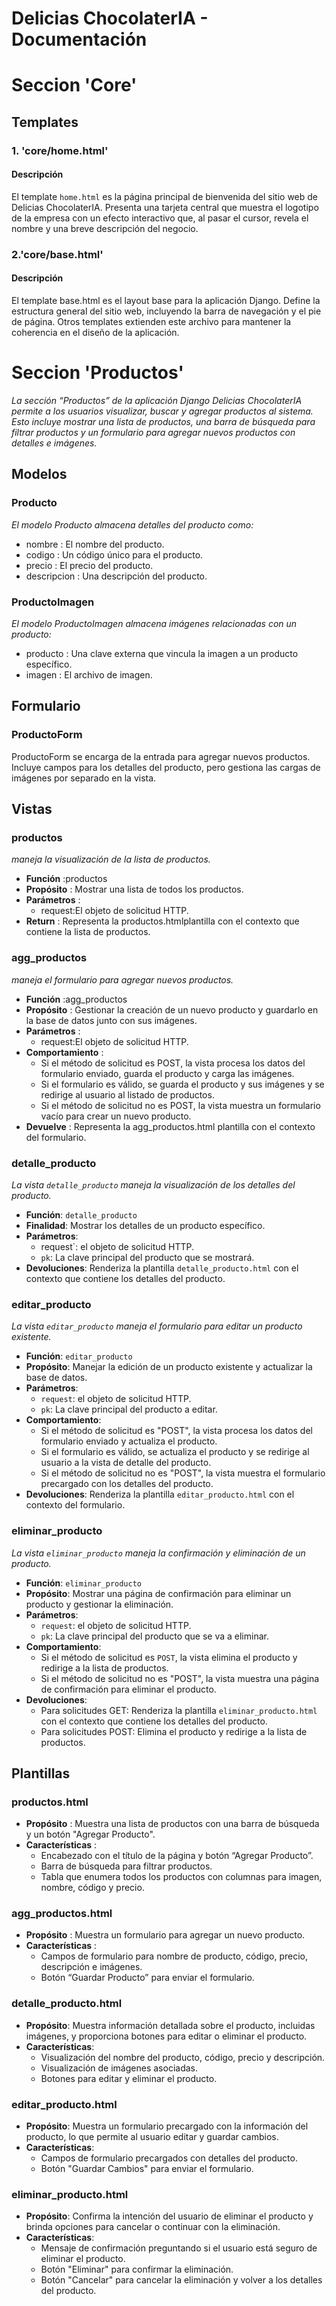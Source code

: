 # Delicias ChocolaterIA - Documentación

# Seccion 'Core'

## Templates

### 1. 'core/home.html'

#### Descripción
El template `home.html` es la página principal de bienvenida del sitio web de Delicias ChocolaterIA. Presenta una tarjeta central que muestra el logotipo de la empresa con un efecto interactivo que, al pasar el cursor, revela el nombre y una breve descripción del negocio.

### 2.'core/base.html'

#### Descripción
El template base.html es el layout base para la aplicación Django. Define la estructura general del sitio web, incluyendo la barra de navegación y el pie de página. Otros templates extienden este archivo para mantener la coherencia en el diseño de la aplicación.

# Seccion 'Productos'
*La sección “Productos” de la aplicación Django Delicias ChocolaterIA permite a los usuarios visualizar, buscar y agregar productos al sistema. Esto incluye mostrar una lista de productos, una barra de búsqueda para filtrar productos y un formulario para agregar nuevos productos con detalles e imágenes.*

## Modelos
### Producto
*El modelo Producto almacena detalles del producto como:*

- nombre : El nombre del producto.
- codigo : Un código único para el producto.
- precio : El precio del producto.
- descripcion : Una descripción del producto.

### ProductoImagen
*El modelo ProductoImagen almacena imágenes relacionadas con un producto:*

- producto : Una clave externa que vincula la imagen a un producto específico.
- imagen : El archivo de imagen.

## Formulario
### ProductoForm
ProductoForm se encarga de la entrada para agregar nuevos productos. Incluye campos para los detalles del producto, pero gestiona las cargas de imágenes por separado en la vista.

## Vistas
### productos
*maneja la visualización de la lista de productos.*

- **Función** :productos
- **Propósito** : Mostrar una lista de todos los productos.
- **Parámetros** :
    - request:El objeto de solicitud HTTP.
- **Return** : Representa la productos.htmlplantilla con el contexto que contiene la lista de productos.

### agg_productos
*maneja el formulario para agregar nuevos productos.*

- **Función** :agg_productos
- **Propósito** : Gestionar la creación de un nuevo producto y guardarlo en la base de datos junto con sus imágenes.
- **Parámetros** :
    - request:El objeto de solicitud HTTP.
- **Comportamiento**  :
    - Si el método de solicitud es POST, la vista procesa los datos del formulario enviado, guarda el producto y carga las imágenes.
    - Si el formulario es válido, se guarda el producto y sus imágenes y se redirige al usuario al listado de productos.
    - Si el método de solicitud no es POST, la vista muestra un formulario vacío para crear un nuevo producto.
- **Devuelve**  : Representa la agg_productos.html plantilla con el contexto del formulario.

### detalle_producto

*La vista `detalle_producto` maneja la visualización de los detalles del producto.*

- **Función**: `detalle_producto`
- **Finalidad**: Mostrar los detalles de un producto específico.
- **Parámetros**: 
  - request`: el objeto de solicitud HTTP.
  - `pk`: La clave principal del producto que se mostrará.
- **Devoluciones**: Renderiza la plantilla `detalle_producto.html` con el contexto que contiene los detalles del producto.

### editar_producto

*La vista `editar_producto` maneja el formulario para editar un producto existente.*

- **Función**: `editar_producto`
- **Propósito**: Manejar la edición de un producto existente y actualizar la base de datos.
- **Parámetros**: 
  - `request`: el objeto de solicitud HTTP.
  - `pk`: La clave principal del producto a editar.
- **Comportamiento**:
  - Si el método de solicitud es "POST", la vista procesa los datos del formulario enviado y actualiza el producto.
  - Si el formulario es válido, se actualiza el producto y se redirige al usuario a la vista de detalle del producto.
  - Si el método de solicitud no es "POST", la vista muestra el formulario precargado con los detalles del producto.
- **Devoluciones**: Renderiza la plantilla `editar_producto.html` con el contexto del formulario.

### eliminar_producto

*La vista `eliminar_producto` maneja la confirmación y eliminación de un producto.*

- **Función**: `eliminar_producto`
- **Propósito**: Mostrar una página de confirmación para eliminar un producto y gestionar la eliminación.
- **Parámetros**: 
  - `request`: el objeto de solicitud HTTP.
  - `pk`: La clave principal del producto que se va a eliminar.
- **Comportamiento**:
  - Si el método de solicitud es `POST`, la vista elimina el producto y redirige a la lista de productos.
  - Si el método de solicitud no es "POST", la vista muestra una página de confirmación para eliminar el producto.
- **Devoluciones**: 
  - Para solicitudes GET: Renderiza la plantilla `eliminar_producto.html` con el contexto que contiene los detalles del producto.
  - Para solicitudes POST: Elimina el producto y redirige a la lista de productos.

## Plantillas
### productos.html
- **Propósito** : Muestra una lista de productos con una barra de búsqueda y un botón "Agregar Producto".
- **Características** :
    - Encabezado con el título de la página y botón “Agregar Producto”.
    - Barra de búsqueda para filtrar productos.
    - Tabla que enumera todos los productos con columnas para imagen, nombre, código y precio.

### agg_productos.html
- **Propósito** : Muestra un formulario para agregar un nuevo producto.
- **Características** :
    - Campos de formulario para nombre de producto, código, precio, descripción e imágenes.
    - Botón “Guardar Producto” para enviar el formulario.

### detalle_producto.html

- **Propósito**: Muestra información detallada sobre el producto, incluidas imágenes, y proporciona botones para editar o eliminar el producto.
- **Características**:
  - Visualización del nombre del producto, código, precio y descripción.
  - Visualización de imágenes asociadas.
  - Botones para editar y eliminar el producto.

### editar_producto.html

- **Propósito**: Muestra un formulario precargado con la información del producto, lo que permite al usuario editar y guardar cambios.
- **Características**:
  - Campos de formulario precargados con detalles del producto.
  - Botón "Guardar Cambios" para enviar el formulario.

### eliminar_producto.html

- **Propósito**: Confirma la intención del usuario de eliminar el producto y brinda opciones para cancelar o continuar con la eliminación.
- **Características**:
  - Mensaje de confirmación preguntando si el usuario está seguro de eliminar el producto.
  - Botón "Eliminar" para confirmar la eliminación.
  - Botón "Cancelar" para cancelar la eliminación y volver a los detalles del producto.